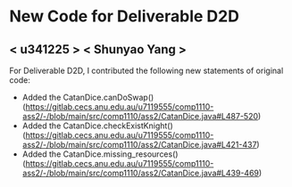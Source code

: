 # New Code for Deliverable D2D

## < u341225 > < Shunyao Yang >

For Deliverable D2D, I contributed the following new statements of original code:

- Added the CatanDice.canDoSwap() (https://gitlab.cecs.anu.edu.au/u7119555/comp1110-ass2/-/blob/main/src/comp1110/ass2/CatanDice.java#L487-520)
- Added the CatanDice.checkExistKnight() (https://gitlab.cecs.anu.edu.au/u7119555/comp1110-ass2/-/blob/main/src/comp1110/ass2/CatanDice.java#L421-437)
- Added the CatanDice.missing_resources() (https://gitlab.cecs.anu.edu.au/u7119555/comp1110-ass2/-/blob/main/src/comp1110/ass2/CatanDice.java#L439-469)
